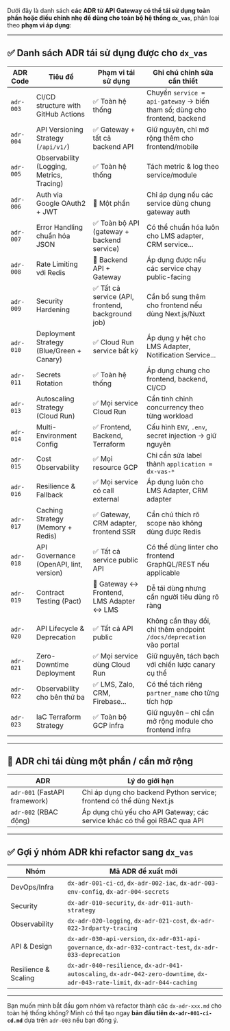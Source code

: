 Dưới đây là danh sách **các ADR từ API Gateway có thể tái sử dụng toàn phần hoặc điều chỉnh nhẹ để dùng cho toàn bộ hệ thống `dx_vas`**, phân loại theo **phạm vi áp dụng**:

---

## ✅ **Danh sách ADR tái sử dụng được cho `dx_vas`**

| ADR Code  | Tiêu đề                                   | Phạm vi tái sử dụng                              | Ghi chú chỉnh sửa cần thiết                                               |
| --------- | ----------------------------------------- | ------------------------------------------------ | ------------------------------------------------------------------------- |
| `adr-003` | CI/CD structure with GitHub Actions       | ✅ Toàn hệ thống                                  | Chuyển `service = api-gateway` → biến tham số; dùng cho frontend, backend |
| `adr-004` | API Versioning Strategy (`/api/v1/`)      | ✅ Gateway + tất cả backend API                   | Giữ nguyên, chỉ mở rộng thêm cho frontend/mobile                          |
| `adr-005` | Observability (Logging, Metrics, Tracing) | ✅ Toàn hệ thống                                  | Tách metric & log theo service/module                                     |
| `adr-006` | Auth via Google OAuth2 + JWT              | 🔶 Một phần                                      | Chỉ áp dụng nếu các service dùng chung gateway auth                       |
| `adr-007` | Error Handling chuẩn hóa JSON             | ✅ Toàn bộ API (gateway + backend service)        | Có thể chuẩn hóa luôn cho LMS adapter, CRM service...                     |
| `adr-008` | Rate Limiting với Redis                   | 🔶 Backend API + Gateway                         | Áp dụng được nếu các service chạy public-facing                           |
| `adr-009` | Security Hardening                        | ✅ Tất cả service (API, frontend, background job) | Cần bổ sung thêm cho frontend nếu dùng Next.js/Nuxt                       |
| `adr-010` | Deployment Strategy (Blue/Green + Canary) | ✅ Cloud Run service bất kỳ                       | Áp dụng y hệt cho LMS Adapter, Notification Service...                    |
| `adr-011` | Secrets Rotation                          | ✅ Toàn hệ thống                                  | Áp dụng chung cho frontend, backend, CI/CD                                |
| `adr-013` | Autoscaling Strategy (Cloud Run)          | ✅ Mọi service Cloud Run                          | Cần tinh chỉnh concurrency theo từng workload                             |
| `adr-014` | Multi-Environment Config                  | ✅ Frontend, Backend, Terraform                   | Cấu hình `ENV`, `.env`, secret injection → giữ nguyên                     |
| `adr-015` | Cost Observability                        | ✅ Mọi resource GCP                               | Chỉ cần sửa label thành `application = dx-vas-*`                          |
| `adr-016` | Resilience & Fallback                     | ✅ Mọi service có call external                   | Áp dụng luôn cho LMS Adapter, CRM adapter                                 |
| `adr-017` | Caching Strategy (Memory + Redis)         | ✅ Gateway, CRM adapter, frontend SSR             | Cần chú thích rõ scope nào không dùng được Redis                          |
| `adr-018` | API Governance (OpenAPI, lint, version)   | ✅ Tất cả service public API                      | Có thể dùng linter cho frontend GraphQL/REST nếu applicable               |
| `adr-019` | Contract Testing (Pact)                   | 🔶 Gateway ↔ Frontend, LMS Adapter ↔ LMS         | Dễ tái dùng nhưng cần người tiêu dùng rõ ràng                             |
| `adr-020` | API Lifecycle & Deprecation               | ✅ Tất cả API public                              | Không cần thay đổi, chỉ thêm endpoint `/docs/deprecation` vào portal      |
| `adr-021` | Zero-Downtime Deployment                  | ✅ Mọi service dùng Cloud Run                     | Giữ nguyên, tách bạch với chiến lược canary cụ thể                        |
| `adr-022` | Observability cho bên thứ ba              | ✅ LMS, Zalo, CRM, Firebase...                    | Có thể tách riêng `partner_name` cho từng tích hợp                        |
| `adr-023` | IaC Terraform Strategy                    | ✅ Toàn bộ GCP infra                              | Giữ nguyên – chỉ cần mở rộng module cho frontend infra                    |

---

## 🔶 **ADR chỉ tái dùng một phần / cần mở rộng**

| ADR                           | Lý do giới hạn                                                            |
| ----------------------------- | ------------------------------------------------------------------------- |
| `adr-001` (FastAPI framework) | Chỉ áp dụng cho backend Python service; frontend có thể dùng Next.js      |
| `adr-002` (RBAC động)         | Áp dụng chủ yếu cho API Gateway; các service khác có thể gọi RBAC qua API |

---

## ✅ Gợi ý nhóm ADR khi refactor sang `dx_vas`

| Nhóm                 | Mã ADR đề xuất mới                                                                                                           |
| -------------------- | ---------------------------------------------------------------------------------------------------------------------------- |
| DevOps/Infra         | `dx-adr-001-ci-cd`, `dx-adr-002-iac`, `dx-adr-003-env-config`, `dx-adr-004-secrets`                                          |
| Security             | `dx-adr-010-security`, `dx-adr-011-auth-strategy`                                                                            |
| Observability        | `dx-adr-020-logging`, `dx-adr-021-cost`, `dx-adr-022-3rdparty-tracing`                                                       |
| API & Design         | `dx-adr-030-api-version`, `dx-adr-031-api-governance`, `dx-adr-032-contract-test`, `dx-adr-033-deprecation`                  |
| Resilience & Scaling | `dx-adr-040-resilience`, `dx-adr-041-autoscaling`, `dx-adr-042-zero-downtime`, `dx-adr-043-rate-limit`, `dx-adr-044-caching` |

---

Bạn muốn mình bắt đầu gom nhóm và refactor thành các `dx-adr-xxx.md` cho toàn hệ thống không? Mình có thể tạo ngay **bản đầu tiên `dx-adr-001-ci-cd.md`** dựa trên `adr-003` nếu bạn đồng ý.
